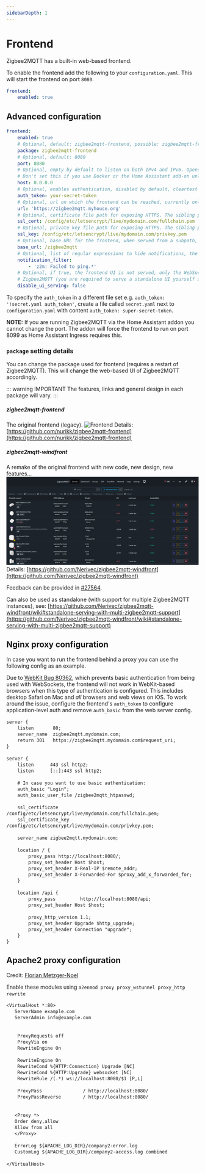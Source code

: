 ```yaml
---
sidebarDepth: 1
---
```


# Frontend

Zigbee2MQTT has a built-in web-based frontend.

To enable the frontend add the following to your `configuration.yaml`. This will start the frontend on port `8080`.

```yaml
frontend:
    enabled: true
```

## Advanced configuration

```yaml
frontend:
    enabled: true
    # Optional, default: zigbee2mqtt-frontend, possible: zigbee2mqtt-frontend, zigbee2mqtt-windfront
    package: zigbee2mqtt-frontend
    # Optional, default: 8080
    port: 8080
    # Optional, empty by default to listen on both IPv4 and IPv6. Opens a unix socket when given a path instead of an address (e.g. '/run/zigbee2mqtt/zigbee2mqtt.sock')
    # Don't set this if you use Docker or the Home Assistant add-on unless you're sure the chosen IP is available inside the container
    host: 0.0.0.0
    # Optional, enables authentication, disabled by default, cleartext (no hashing required)
    auth_token: your-secret-token
    # Optional, url on which the frontend can be reached, currently only used for the Home Assistant device configuration page
    url: 'https://zigbee2mqtt.myhouse.org'
    # Optional, certificate file path for exposing HTTPS. The sibling property 'ssl_key' must be set for HTTPS to be activated
    ssl_cert: /config/etc/letsencrypt/live/mydomain.com/fullchain.pem
    # Optional, private key file path for exposing HTTPS. The sibling property 'ssl_cert' must be set for HTTPS to be activated
    ssl_key: /config/etc/letsencrypt/live/mydomain.com/privkey.pem
    # Optional, base URL for the frontend, when served from a subpath, e.g. behind the proxy. Default value is '/'
    base_url: /zigbee2mqtt
    # Optional, list of regular expressions to hide notifications, the example below hides notifications for failed device pings
    notification_filter:
        - 'z2m: Failed to ping.*'
    # Optional, if true, the frontend UI is not served, only the WebSocket is maintained by
    # Zigbee2MQTT (you are required to serve a standalone UI yourself as needed).
    disable_ui_serving: false
```

To specify the `auth_token` in a different file set e.g. `auth_token: '!secret.yaml auth_token'`, create a file called `secret.yaml` next to `configuration.yaml` with content `auth_token: super-secret-token`.

**NOTE:** If you are running Zigbee2MQTT via the Home Assistant addon you cannot change the port. The addon will force the frontend to run on port 8099 as Home Assistant Ingress requires this.

### `package` setting details

You can change the package used for frontend (requires a restart of Zigbee2MQTT). This will change the web-based UI of Zigbee2MQTT accordingly.

::: warning IMPORTANT
The features, links and general design in each package will vary.
:::

##### zigbee2mqtt-frontend

The original frontend (legacy).
![Frontend](../../images/frontend.png)
Details: [https://github.com/nurikk/zigbee2mqtt-frontend](https://github.com/nurikk/zigbee2mqtt-frontend)

##### zigbee2mqtt-windfront

A remake of the original frontend with new code, new design, new features...
![WindFront](../../images/windfront.png)
Details: [https://github.com/Nerivec/zigbee2mqtt-windfront](https://github.com/Nerivec/zigbee2mqtt-windfront)

Feedback can be provided in [#27564](https://github.com/Koenkk/zigbee2mqtt/discussions/27564).

Can also be used as standalone (with support for multiple Zigbee2MQTT instances), see: [https://github.com/Nerivec/zigbee2mqtt-windfront/wiki#standalone-serving-with-multi-zigbee2mqtt-support](https://github.com/Nerivec/zigbee2mqtt-windfront/wiki#standalone-serving-with-multi-zigbee2mqtt-support)

## Nginx proxy configuration

In case you want to run the frontend behind a proxy you can use the following config as an example.

Due to [WebKit Bug 80362](https://bugs.webkit.org/show_bug.cgi?id=80362), which prevents basic authentication from being used with WebSockets, the frontend will not work in WebKit-based browsers when this type of authentication is configured. This includes desktop Safari on Mac and _all_ browsers and web views on iOS. To work around the issue, configure the frontend's `auth_token` to configure application-level auth and remove `auth_basic` from the web server config.

```
server {
    listen       80;
    server_name  zigbee2mqtt.mydomain.com;
    return 301   https://zigbee2mqtt.mydomain.com$request_uri;
}

server {
    listen      443 ssl http2;
    listen      [::]:443 ssl http2;

    # In case you want to use basic authentication:
    auth_basic "Login";
    auth_basic_user_file /zigbee2mqtt_htpasswd;

    ssl_certificate     /config/etc/letsencrypt/live/mydomain.com/fullchain.pem;
    ssl_certificate_key /config/etc/letsencrypt/live/mydomain.com/privkey.pem;

    server_name zigbee2mqtt.mydomain.com;

    location / {
        proxy_pass http://localhost:8080/;
        proxy_set_header Host $host;
        proxy_set_header X-Real-IP $remote_addr;
        proxy_set_header X-Forwarded-For $proxy_add_x_forwarded_for;
    }

    location /api {
        proxy_pass         http://localhost:8080/api;
        proxy_set_header Host $host;

        proxy_http_version 1.1;
        proxy_set_header Upgrade $http_upgrade;
        proxy_set_header Connection "upgrade";
    }
}
```

## Apache2 proxy configuration

Credit: [Florian Metzger-Noel](https://stackoverflow.com/questions/38838567/proxy-websocket-wss-to-ws-apache/60506715#60506715)

Enable these modules using
`a2enmod proxy proxy_wstunnel proxy_http rewrite`

```
<VirtualHost *:80>
   ServerName example.com
   ServerAdmin info@example.com


    ProxyRequests off
    ProxyVia on
    RewriteEngine On

    RewriteEngine On
    RewriteCond %{HTTP:Connection} Upgrade [NC]
    RewriteCond %{HTTP:Upgrade} websocket [NC]
    RewriteRule /(.*) ws://localhost:8080/$1 [P,L]

    ProxyPass               / http://localhost:8080/
    ProxyPassReverse        / http://localhost:8080/


   <Proxy *>
   Order deny,allow
   Allow from all
   </Proxy>

   ErrorLog ${APACHE_LOG_DIR}/company2-error.log
   CustomLog ${APACHE_LOG_DIR}/company2-access.log combined

</VirtualHost>


```

